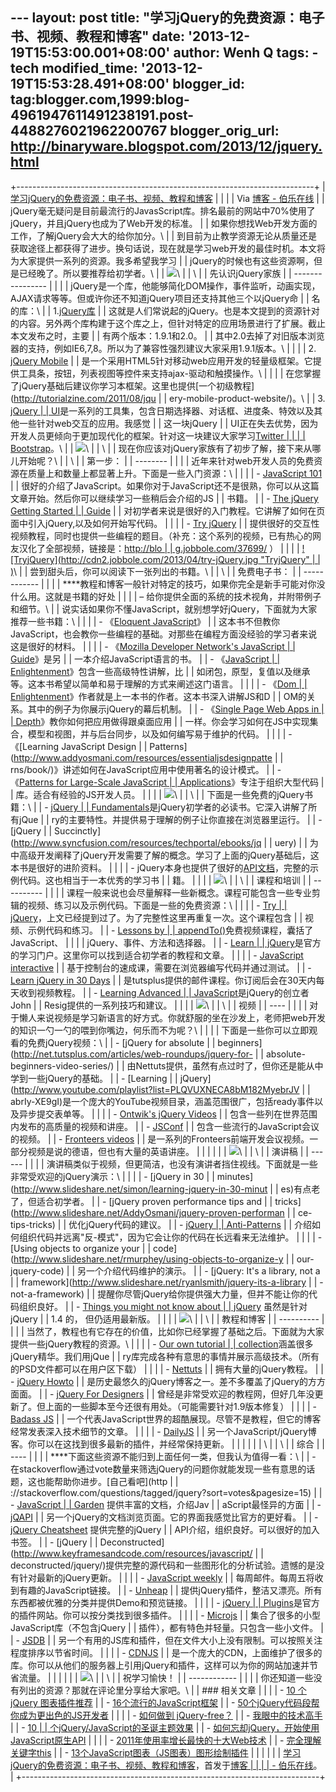 --- layout: post title: "学习jQuery的免费资源：电子书、视频、教程和博客"
date: '2013-12-19T15:53:00.001+08:00' author: Wenh Q tags: - tech
modified\_time: '2013-12-19T15:53:28.491+08:00' blogger\_id:
tag:blogger.com,1999:blog-4961947611491238191.post-4488276021962200767
blogger\_orig\_url: http://binaryware.blogspot.com/2013/12/jquery.html
---
+--------------------------------------------------------------------------+
| [学习jQuery的免费资源：电子书、视频、教程和博客](http://blog.jobbole.com/53544/) |
|                                                                          |
| Via [博客 - 伯乐在线](http://blog.jobbole.com/)                          |
| jQuery毫无疑问是目前最流行的JavasScript库。排名最前的网站中70%使用了jQuery，并且jQuery也成为了Web开发的标准。 |
| 如果你想找Web开发方面的工作，了解jQuery会大大的给你加分。\               |
| 到目前为止教学资源无论从质量还是获取途径上都获得了进步。换句话说，现在就是学习web开发的最佳时机。本文将为大家提供一系列的资源。我多希望我学习 |
| jQuery的时候也有这些资源啊，但是已经晚了。所以要推荐给初学者。\          |
| ![](http://ww2.sinaimg.cn/mw690/7cc829d3gw1ebn6x7d2vsj20qe0dmgmu.jpg)\   |
| \                                                                        |
| 先认识jQuery家族                                                         |
| ----------------                                                         |
|                                                                          |
| jQuery是一个库，他能够简化DOM操作，事件监听，动画实现，AJAX请求等等。但或许你还不知道jQuery项目还支持其他三个以jQuery命 |
| 名的库：\                                                                |
| 1.[jQuery库](http://www.jquery.com/)                                     |
| 这就是人们常说起的jQuery。也是本文提到的资源针对的内容。另外两个库构建于这个库之上，但针对特定的应用场景进行了扩展。截止本文发布之时，主要 |
| 有两个版本：1.9.1和2.0。                                                 |
| 其中2.0去掉了对旧版本浏览器的支持，例如IE6,7,8。所以为了兼容性强烈建议大家采用1.9.1版本。\ |
|                                                                          |
| 2. [jQuery Mobile](http://jquerymobile.com/)                             |
| 是一个采用HTML5针对移动web应用开发的轻量级框架。它提供工具条，按钮，列表视图等控件来支持ajax-驱动和触摸操作。\ |
|                                                                          |
| 在您掌握了jQuery基础后建议你学习本框架。这里也提供[一个初级教程](http://tutorialzine.com/2011/08/jqu |
| ery-mobile-product-website/)。\                                          |
| 3. [jQuery                                                               |
| UI](http://jqueryui.com/)是一系列的工具集，包含日期选择器、对话框、进度条、特效以及其他一些针对web交互的应用。我感觉 |
| 这一块jQuery                                                             |
| UI正在失去优势，因为开发人员更倾向于更加现代化的框架。针对这一块建议大家学习[Twitter |
|                                                                          |
| Bootstrap](http://twitter.github.io/bootstrap/)。\                       |
| ![](http://ww4.sinaimg.cn/mw690/7cc829d3gw1ebn6xa35ygj20h80b4t9d.jpg)\   |
| \                                                                        |
| 现在你应该对jQuery家族有了初步了解，接下来从哪儿开始呢？\                |
| \                                                                        |
| 第一步：                                                                 |
| --------                                                                 |
|                                                                          |
| 近年来针对web开发人员的免费资源在质量上和数量上都显著上升。下面是一些入门资源：\ |
|                                                                          |
| -   [JavaScript 101](http://learn.jquery.com/javascript-101/)            |
|     很好的介绍了JavaScript。如果你对于JavaScript还不是很熟，你可以从这篇文章开始。然后你可以继续学习一些稍后会介绍的JS |
| 书籍。                                                                   |
| -   [The jQuery Getting Started                                          |
|     Guide](http://learn.jquery.com/about-jquery/how-jquery-works/)       |
|     对初学者来说是很好的入门教程。它讲解了如何在页面中引入jQuery,以及如何开始写代码。 |
|                                                                          |
| -   [Try jQuery](http://try.jquery.com/)                                 |
|     提供很好的交互性视频教程，同时也提供一些编程的题目。（补充：这个系列的视频，已有热心的网友汉化了全部视频，链接是：[http://blo |
| g.jobbole.com/37699/](http://blog.jobbole.com/37699/) ）                 |
|                                                                          |
| [![TryjQuery](http://cdn2.jobbole.com/2013/04/try-jQuery.jpg "TryjQuery" |
| )](http://try.jquery.com/)\                                              |
| 尝到甜头后，你可以阅读下一张列出的书籍。\                                |
| \                                                                        |
| 免费电子书：                                                             |
| ------------                                                             |
|                                                                          |
| ****教程和博客一般针对特定的技巧，如果你完全是新手可能对你没什么用。这就是书籍的好处 |
|                                                                          |
| – 给你提供全面的系统的技术视角，并附带例子和细节。\                      |
| 说实话如果你不懂JavaScript，就别想学好jQuery，下面就为大家推荐一些书籍：\ |
|                                                                          |
| -   《[Eloquent JavaScript](http://eloquentjavascript.net/)》            |
|     这本书不但教你JavaScript，也会教你一些编程的基础。对那些在编程方面没经验的学习者来说这是很好的材料。 |
|                                                                          |
| -   《[Mozilla Developer Network's JavaScript                            |
|     Guide](https://developer.mozilla.org/en-US/docs/JavaScript/Guide)》是另 |
| 一本介绍JavaScript语言的书。                                             |
| -   《[JavaScript                                                        |
|     Enlightenment](http://www.javascriptenlightenment.com/)》包含一些高级特性讲解，比 |
| 如闭包，原型，复值以及继承等。这本书希望以简单和易于理解的方式来阐述这门语言。 |
|                                                                          |
| -   《[Dom                                                               |
|     Enlightenment](http://domenlightenment.com/)》作者就是上一本书的作者。这本书深入讲解JS和D |
| OM的关系。其中的例子为你展示jQuery的幕后机制。                           |
| -   《[Single Page Web Apps in                                           |
|     Depth](http://singlepageappbook.com/single-page.html)》教你如何把应用做得跟桌面应用 |
| 一样。你会学习如何在JS中实现集合，模型和视图，并与后台同步，以及如何编写易于维护的代码。 |
|                                                                          |
| -   《[Learning JavaScript Design                                        |
|     Patterns](http://www.addyosmani.com/resources/essentialjsdesignpatte |
| rns/book/)》讲述如何在JavaScript应用中使用著名的设计模式。               |
| -   《[Patterns for Large-Scale JavaScript                               |
|     Applications](http://addyosmani.com/largescalejavascript/)》专注于组织大型代码 |
| 库。适合有经验的JS开发人员。                                             |
|                                                                          |
| ![](http://ww4.sinaimg.cn/mw690/7cc829d3gw1ebn6xcrvjbj20h80b4aaq.jpg)\   |
| \                                                                        |
| 下面是一些免费的jQuery书籍：\                                            |
| -   [jQuery                                                              |
|     Fundamentals](http://jqfundamentals.com/)是jQuery初学者的必读书。它深入讲解了所有jQue |
| ry的主要特性。并提供易于理解的例子让你直接在浏览器里运行。               |
| -   [jQuery                                                              |
|     Succinctly](http://www.syncfusion.com/resources/techportal/ebooks/jq |
| uery)                                                                    |
|     为中高级开发阐释了jQuery开发需要了解的概念。学习了上面的jQuery基础后，这本书是很好的进阶资料。 |
|                                                                          |
| -   jQuery本身也提供了很好的[API文档](http://api.jquery.com/)，完整的示例代码。这也相当于一本优秀的学习书 |
| 籍。                                                                     |
|                                                                          |
| ![](http://ww4.sinaimg.cn/mw690/7cc829d3gw1ebn6xf6k96j20h80b4gml.jpg)\   |
| \                                                                        |
| 课程和培训                                                               |
| ----------                                                               |
|                                                                          |
| 课程一般来说也会尽量解释一些新概念。课程可能包含一些专业剪辑的视频、练习以及示例代码。下面是一些的免费资源：\ |
|                                                                          |
| -   [Try                                                                 |
|     jQuery](http://blog.jobbole.com/37699/)，上文已经提到过了。为了完整性这里再重复一次。这个课程包含 |
| 视频、示例代码和练习。                                                   |
| -   [Lessons by                                                          |
|     appendTo()](http://learn.appendto.com/lessons)免费视频课程，囊括了JavaScript、 |
|                                                                          |
|     jQuery、事件、方法和选择器。                                         |
| -   [Learn                                                               |
|     jQuery](http://learn.jquery.com/)是官方的学习门户。这里你可以找到适合初学者的教程和文章。 |
|                                                                          |
| -   [JavaScript interactive](http://www.percederberg.net/software/jsi/)  |
|     基于控制台的速成课，需要在浏览器编写代码并通过测试。                 |
| -   [Learn jQuery in 30 Days](http://learnjquery.tutsplus.com/)          |
|     是tutsplus提供的邮件课程。你订阅后会在30天内每天收到视频教程。       |
| -   [Learning Advanced                                                   |
|     JavaScript](http://ejohn.org/apps/learn/)是jQuery的创立者John        |
|     Resig提供的一系列技巧和建议。                                        |
|                                                                          |
| ![](http://ww4.sinaimg.cn/mw690/7cc829d3gw1ebn6xghrx9j20h80b4jsc.jpg)\   |
| \                                                                        |
| 视频                                                                     |
| ----                                                                     |
|                                                                          |
| 对于懒人来说视频是学习新语言的好方式。你就舒服的坐在沙发上，老师把web开发的知识一勺一勺的喂到你嘴边，何乐而不为呢？\ |
|                                                                          |
| 下面是一些你可以立即观看的免费jQuery视频：\                              |
| -   [jQuery for absolute                                                 |
|     beginners](http://net.tutsplus.com/articles/web-roundups/jquery-for- |
| absolute-beginners-video-series/)                                        |
|     由Nettuts提供，虽然有点过时了，但你还是能从中学到一些jQuery的基础。  |
| -   [Learning                                                            |
|     jQuery](http://www.youtube.com/playlist?list=PLQVUXNECA8bM182MyebrJV |
| abrIy-XE9gI)是一个庞大的YouTube视频目录，涵盖范围很广，包括ready事件以及异步提交表单等。 |
|                                                                          |
| -   [Ontwik's jQuery Videos](http://ontwik.com/category/jquery/)         |
|     包含一些列在世界范围内发布的高质量的视频和讲座。                     |
| -   [JSConf](http://www.youtube.com/user/jsconfeu)                       |
|     包含一些流行的JavaScript会议的视频。                                 |
| -   [Fronteers videos](http://vimeo.com/fronteers/videos)                |
|     是一系列的Fronteers前端开发会议视频。一部分视频是说的德语，但也有大量的英语讲座。 |
|                                                                          |
|                                                                          |
| ![](http://ww4.sinaimg.cn/mw690/7cc829d3gw1ebn6xh2gfsj20h80b4abg.jpg)\   |
| \                                                                        |
| 演讲稿                                                                   |
| ------                                                                   |
|                                                                          |
| 演讲稿类似于视频，但更简洁，也没有演讲者挡住视线。下面就是一些非常受欢迎的jQuery演示：\ |
|                                                                          |
| -   [jQuery in 30                                                        |
|     minutes](http://www.slideshare.net/simon/learning-jquery-in-30-minut |
| es)有点老了，但适合初学者。                                              |
| -   [jQuery proven performance tips and                                  |
|     tricks](http://www.slideshare.net/AddyOsmani/jquery-proven-performan |
| ce-tips-tricks)                                                          |
|     优化jQuery代码的建议。                                               |
| -   [jQuery                                                              |
|     Anti-Patterns](http://www.slideshare.net/paul.irish/perfcompression) |
|     介绍如何组织代码并远离"反-模式"，因为它会让你的代码在长远看来无法维护。 |
|                                                                          |
| -   [Using objects to organize your                                      |
|     code](http://www.slideshare.net/rmurphey/using-objects-to-organize-y |
| our-jquery-code)                                                         |
|     另一个介绍代码维护的演示。                                           |
| -   [jQuery: It's a library, not a                                       |
|     framework](http://www.slideshare.net/ryanlsmith/jquery-its-a-library |
| -not-a-framework)                                                        |
|     提醒你尽管jQuery给你提供强大力量，但并不能让你的代码组织良好。       |
| -   [Things you might not know about                                     |
|     jQuery](http://ejohn.org/apps/workshop/adv-talk/) 虽然是针对jQuery   |
|     1.4 的， 但仍适用最新版。                                            |
|                                                                          |
| ![](http://ww3.sinaimg.cn/mw690/7cc829d3gw1ebn6xi430pj20h80b43z9.jpg)\   |
| \                                                                        |
| 教程和博客                                                               |
| ----------                                                               |
|                                                                          |
| 当然了，教程也有它存在的价值，比如你已经掌握了基础之后。下面就为大家提供一些jQuery教程的资源。\ |
|                                                                          |
| -   [Our own tutorial                                                    |
|     collection](http://tutorialzine.com/tag/jquery/)涵盖很多jQuery精华。我们用jQue |
| ry库完成各种有意思的事情并展示高级技术。（所有的PSD文件都可以在用户区下载） |
|                                                                          |
| -   [Nettuts](http://net.tutsplus.com/category/tutorials/?tag=jquery)    |
|     拥有大量的jQuery教程。                                               |
| -   [jQuery Howto](http://jquery-howto.blogspot.com/)                    |
|     是历史最悠久的jQuery博客之一。差不多覆盖了jQuery的方方面面。         |
| -   [jQuery For Designers](http://jqueryfordesigners.com/)               |
|     曾经是非常受欢迎的教程网，但好几年没更新了。但上面的一些脚本至今还很有用处。（可能需要针对1.9版本修复） |
|                                                                          |
| -   [Badass JS](http://badassjs.com/)                                    |
|     一个代表JavaScript世界的超酷展现。尽管不是教程，但它的博客经常发表深入技术细节的文章。 |
|                                                                          |
| -   [DailyJS](http://dailyjs.com/)                                       |
|     另一个JavaScript/jQuery博客。你可以在这找到很多最新的插件，并经常保持更新。 |
|                                                                          |
|                                                                          |
| \                                                                        |
| \                                                                        |
| 综合                                                                     |
| ----                                                                     |
|                                                                          |
| ****下面这些资源不能归到上面任何一类，但我认为值得一看：\                |
| -   在stackoverflow通过vote数量来筛选jQuery的问题你就能发现一些有意思的话题，这也能帮助你进步。[自己看吧](http |
| ://stackoverflow.com/questions/tagged/jquery?sort=votes&pagesize=15)     |
| -   [JavaScript                                                          |
|     Garden](http://bonsaiden.github.io/JavaScript-Garden/) 提供丰富的文档，介绍Jav |
| aScript最怪异的方面                                                      |
| -   [jQAPI](http://jqapi.com/)                                           |
|     另一个jQuery的文档浏览页面。它的界面我感觉比官方的更好看。           |
| -   [jQuery Cheatsheet](http://oscarotero.com/jquery/) 提供完整的jQuery  |
|     API介绍，组织良好。可以很好的加入书签。                              |
| -   [jQuery                                                              |
|     Deconstructed](http://www.keyframesandcode.com/resources/javascript/ |
| deconstructed/jquery/)提供完整的源代码和一些图形化的分析试验。遗憾的是没有针对最新的jQuery更新。 |
|                                                                          |
| -   [JavaScript weekly](http://javascriptweekly.com/)                    |
|     每周邮件。每周五将收到有趣的JavaScript链接。                         |
| -   [Unheap](http://www.unheap.com/)                                     |
|     提供jQuery插件，整洁又漂亮。所有东西都被优雅的分类并提供Demo和预览链接。 |
|                                                                          |
| -   [jQuery                                                              |
|     Plugins](http://plugins.jquery.com/)是官方的插件网站。你可以按分类找到很多插件。 |
|                                                                          |
| -   [Microjs](http://microjs.com/)                                       |
|     集合了很多的小型JavaScript库（不包含jQuery                           |
|     插件），都有特色并轻量。只包含一些小文件。                           |
| -   [JSDB](http://www.jsdb.io/?sort=trending)                            |
|     另一个有用的JS库和插件，但在文件大小上没有限制。可以按照关注程度排序以节省时间。 |
|                                                                          |
| -   [CDNJS](http://cdnjs.com/)                                           |
|     是一个庞大的CDN，上面维护了很多的库。你可以从他们的服务器上引用jQuery和插件，这样可以为你的网站加速并节省流量。 |
|                                                                          |
|                                                                          |
| ![](http://ww2.sinaimg.cn/mw690/7cc829d3gw1ebn6xliyw6j20h80b4gmy.jpg)\   |
| \                                                                        |
| 祝学习愉快！                                                             |
| ------------                                                             |
|                                                                          |
| 你还知道一些没有列出的资源？那就在评论里分享给大家吧。\                  |
| ### 相关文章                                                             |
|                                                                          |
| -   [10 个 jQuery 图表插件推荐](http://blog.jobbole.com/21136/)          |
| -   [16个流行的JavaScript框架](http://blog.jobbole.com/864/)             |
| -   [50个jQuery代码段帮你成为更出色的JS开发者](http://blog.jobbole.com/18513/) |
|                                                                          |
| -   [如何做到 jQuery-free？](http://blog.jobbole.com/39546/)             |
| -   [我眼中的技术高手](http://blog.jobbole.com/36327/)                   |
| -   [10                                                                  |
|     个jQuery/JavaScript的圣诞主题效果](http://blog.jobbole.com/9743/)    |
| -   [如何忘却jQuery，开始使用JavaScript原生API](http://blog.jobbole.com/52195/) |
|                                                                          |
| -   [2011年使用率增长最快的十大Web技术](http://blog.jobbole.com/11468/)  |
| -   [完全理解关键字this](http://blog.jobbole.com/12203/)                 |
| -   [13个JavaScript图表（JS图表）图形绘制插件](http://blog.jobbole.com/13671/) |
|                                                                          |
|                                                                          |
| [学习jQuery的免费资源：电子书、视频、教程和博客](http://blog.jobbole.com/53544/)，首发于[博客 |
|                                                                          |
| - 伯乐在线](http://blog.jobbole.com/)。                                  |
+--------------------------------------------------------------------------+


